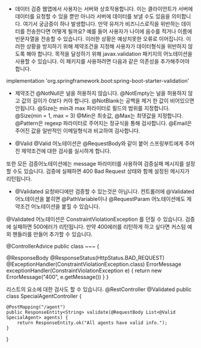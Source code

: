 - 데이터 검증
웹앱에서 사용자는 서버와 상호작용합니다.
이는 클라이언트가 서버에 데이터를 요청할 수 있을 뿐만 아니라 서버에 데이터를 보낼 수도 있음을 의미합니다.
여기서 궁금증이 하나 발생합니다.
만약 유저가 비즈니스로직을 위반하는 데이터를 전송한다면 어떻게 될까요?
예를 들어 사용자가 나이에 음수를 적거나 이름에 빈문자열을 전송할 수 있습니다.
이러한 상황은 예상치못한 오류로 이어집니다.
이러한 상황을 방지하기 위해 제약조건을 지정해 사용자가 데이터형식을 위반하지 않도록 해야 합니다.
목적을 달성하기 위해 javax.validation 패키지의 어노테이션을 사용할 수 있습니다.
이 패키지를 사용하려면 다음과 같은 의존성을 추가해주어야 합니다.

implementation 'org.springframework.boot:spring-boot-starter-validation'

- 제약조건
@NotNull은 널을 허용하지 않습니다.
@NotEmpty는 널을 허용하지 않고 값의 길이가 0보다 커야 합니다.
@NotBlank는 공백을 제거 한 값이 비어있으면 안됩니다.
@Size는 min과 max 파라미터로 필드의 범위를 지정합니다. @Size(min = 1, max = 3)
@Min은 최솟값, @Max는 최댓값을 지정합니다.
@Pattern은 regexp 파라미터로 주어지는 정규식을 통해 검사합니다.
@Email은 주어진 값을 일반적인 이메일형식과 비교하여 검사합니다.

- @Valid
@Valid 어노테이션은 @RequestBody와 같이 붙어 스프링부트에게 주어진 제약조건에 대한 검사를 실시하게 합니다.

또한 모든 검증어노테이션에는 message 파라미터를 사용하여 검증실패 메시지를 설정할 수도 있습니다.
검증에 실패하면 400 Bad Request 상태와 함께 설정된 메시지가 리턴됩니다.

- @Validated
요청바디에만 검증할 수 있는것은 아닙니다.
컨트롤러에 @Validated 어노테이션을 붙히면 @PathVariable이나 @RequestParam 어노테이션에도 제약조건 어노테이션을 붙힐 수 있습니다.

@Validated 어노테이션은 ConstraintViolationException 를 던질 수 있습니다.
검증에 실패하면 500에러가 리턴됩니다.
만약 400에러를 리턴하게 하고 싶다면 커스텀 예외 핸들러를 만들어 추가할 수 있습니다.

@ControllerAdvice
public class ~~~ {

@ResponseBody
@ResponseStatus(HttpStatus.BAD_REQUEST)
@ExceptionHandler(ConstraintViolationException.class)
ErrorMessage exceptionHandler(ConstraintViolationException e) {
    return new ErrorMessage("400", e.getMessage())
}
}

리스트의 요소에 대한 검사도 할 수 있습니다.
@RestController
@Validated
public class SpecialAgentController {

    @PostMapping("/agent")
    public ResponseEntity<String> validate(@RequestBody List<@Valid SpecialAgent> agents) {
        return ResponseEntity.ok("All agents have valid info.");
    }
}


